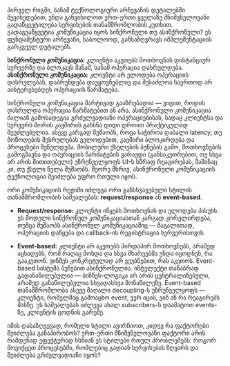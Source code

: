 
პირველ რიგში, სანამ ტექნოლოგიური არჩევანის დეტალებში შევიხედებით, უნდა განვიხილოთ ერთ-ერთი ყველაზე მნიშვნელოვანი გადაწყვეტილება სერვისების თანამშრომლობის კუთხით.  
გადაგვაწყვეტია კომუნიკაცია იყოს სინქრონული თუ ასინქრონული? ეს ფუნდამენტური არჩევანი, საბოლოოდ, განსაზღვრავს იმპლემენტაციის გარკვეულ დეტალებს.

**სინქრონული კომუნიკაცია:** კლიენტი აკეთებს მოთხოვნას დისტანციურ სერვერზე და ბლოკავს მანამ, სანამ ოპერაცია დასრულდება.  
**ასინქრონული კომუნიკაცია:** კლიენტი არ ელოდება ოპერაციის დასრულებას, დაბრუნდება დაუყოვნებლივ და შესაძლოა საერთოდ არ აინტერესებდეს ოპერაციის წარმატება.

სინქრონული კომუნიკაცია მარტივად გააზრებადია — ვიცით, როდის დასრულდა ოპერაცია წარმატებით ან არა. ასინქრონული კომუნიკაცია ძალიან გამოსადეგია გრძელვადიანი ოპერაციებისას, სადაც კლიენტსა და სერვერს შორის კავშირის გახსნა დიდი დროით პრაქტიკულად შეუძლებელია. ასევე კარგად მუშაობს, როცა საჭიროა დაბალი latency; თუ მოწოდების შესრულებას ველოდებით, კავშირი ბლოკირდება და პროცესები შენელდება. მობილური ქსელების ბუნების გამო, მოთხოვნების გამოგზავნა და ოპერაციის წარმატების ვარაუდი (განსაკუთრებით, თუ სხვა არ არის მითითებული) უზრუნველყოფს UI-ს სწრაფ რეაგირებას, მაშინაც კი, თუ ქსელი ნელა მუშაობს. მეორე მხრივ, ასინქრონული კომუნიკაციის ტექნოლოგია შეიძლება უფრო რთული იყოს.

ორი კომუნიკაციის რეჟიმი იძლევა ორი განსხვავებული სტილის თანამშრომლობის საშუალებას: **request/response** ან **event-based**.

- **Request/response:** კლიენტი იწყებს მოთხოვნას და ელოდება პასუხს. ეს მოდელი სინქრონულ კომუნიკაციასთან კარგად კორელირდება, თუმცა მუშაობს ასინქრონულ კომუნიკაციაშიც — მაგალითად, ოპერაციის დაწყება და callback-ის რეგისტრაცია სერვერისთვის.
    
- **Event-based:** კლიენტი არ აკეთებს პირდაპირ მოთხოვნებს, არამედ აცხადებს, რომ რაღაც მოხდა და სხვა მხარეებმა უნდა იცოდნენ, რა გააკეთონ. ვინმეს კონკრეტულად არ ვეუბნებით, რას აკეთოს. Event-based სისტემა ბუნებით ასინქრონულია. ინტელექტი თანაბრად გადანაწილებულია — ბიზნეს-ლოგიკა არ არის ცენტრალიზებული, არამედ განაწილებულია სხვადასხვა მონაწილეზე. Event-based თანამშრომლობა ასევე მაღალი decoupling-ს უზრუნველყოფს — კლიენტი, რომელმაც გამოაცხო event, ვერ იცის, ვინ ან რა რეაგირებს მასზე. ეს საშუალებას იძლევა ახალ subscribers-ს დაამატოთ events-ზე, კლიენტის ცოდნის გარეშე.
    

იმის დასაზღვევად, რომელი სტილი ავირჩიოთ, კიდევ რა ფაქტორები შეიძლება განაპირობოს? ერთ-ერთი მნიშვნელოვანი ფაქტორი არის რამდენად ეფექტურად ხსნიან ეს სტილები რთულ პრობლემებს: როგორ მოვიქცეთ პროცესებში, რომლებიც გადიან სერვისების ზღვარს და შეიძლება გრძელვადიანი იყოს?